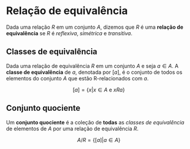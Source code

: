 # Relação de equivalência
Dada uma relação $R$ em um conjunto $A$, dizemos que $R$ é uma **relação de equivalência** se $R$ é *reflexiva*, *simétrica* e *transitiva*.

## Classes de equivalência
Dada uma relação de equivalência $R$ em um conjunto $A$ e seja $a \in A$. A **classe de equivalência** de $a$, denotada por $[a]$, é o conjunto de todos os elementos do conjunto $A$ que estão R-relacionados com $a$.

$$
[a] = \{x | x \in A \text{ e } x R a\}
$$

## Conjunto quociente
Um **conjunto quociente** é a coleção de **todas** as *classes de equivalência* de elementos de $A$ por uma relação de equivalência $R$.

$$
A/R = \{[a] | a \in A\}
$$
